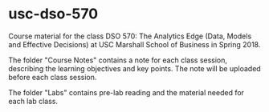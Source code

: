 # usc-dso-570
Course material for the class DSO 570: The Analytics Edge (Data, Models and Effective Decisions) at USC Marshall School of Business in Spring 2018.

The folder "Course Notes" contains a note for each class session, describing the learning objectives and key points. The note will be uploaded before each class session.

The folder "Labs" contains pre-lab reading and the material needed for each lab class. 
